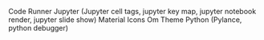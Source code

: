 Code Runner
Jupyter (Jupyter cell tags, jupyter key map, jupyter notebook render, jupyter slide show)
Material Icons
Om Theme
Python (Pylance, python debugger)

